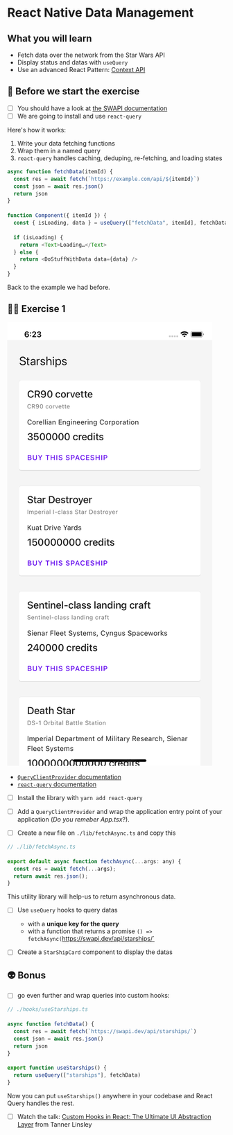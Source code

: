 # React Native Data Management

## What you will learn

- Fetch data over the network from the Star Wars API
- Display status and datas with `useQuery`
- Use an advanced React Pattern: [Context API](https://reactjs.org/docs/context.html)

## 👾 Before we start the exercise

- [ ] You should have a look at [the SWAPI documentation](https://swapi.dev/documentation#starships)
- [ ] We are going to install and use `react-query`

Here's how it works:

1. Write your data fetching functions
1. Wrap them in a named query
1. `react-query` handles caching, deduping, re-fetching, and loading states

```typescript
async function fetchData(itemId) {
  const res = await fetch(`https://example.com/api/${itemId}`)
  const json = await res.json()
  return json
}

function Component({ itemId }) {
  const { isLoading, data } = useQuery(["fetchData", itemId], fetchData)

  if (isLoading) {
    return <Text>Loading…</Text>
  } else {
    return <DoStuffWithData data={data} />
  }
}
```

Back to the example we had before.

## 👨‍🚀 Exercise 1

![Starships list](https://raw.githubusercontent.com/reactgraphqlacademy/twitter-clone-native/master/src/exercice/05/starships.png)

- [`QueryClientProvider` documentation](https://react-query.tanstack.com/reference/QueryClientProvider#_top)
- [`react-query` documentation](https://react-query.tanstack.com/docs/guides/queries)

- [ ] Install the library with `yarn add react-query`
- [ ] Add a `QueryClientProvider` and wrap the application entry point of your application (_Do you remeber App.tsx_?).

- [ ] Create a new file on `./lib/fetchAsync.ts` and copy this

```javascript
// ./lib/fetchAsync.ts

export default async function fetchAsync(...args: any) {
  const res = await fetch(...args);
  return await res.json();
}
```

This utility library will help-us to return asynchronous data.

- [ ] Use `useQuery` hooks to query datas

  - with a **unique key for the query**
  - with a function that returns a promise `() => fetchAsync(`https://swapi.dev/api/starships/`

- [ ] Create a `StarShipCard` component to display the datas

## 👽 Bonus

- [ ] go even further and wrap queries into custom hooks:

```typescript
// ./hooks/useStarships.ts

async function fetchData() {
  const res = await fetch(`https://swapi.dev/api/starships/`)
  const json = await res.json()
  return json
}

export function useStarships() {
  return useQuery(["starships"], fetchData)
}
```

Now you can put `useStarships()` anywhere in your codebase and React Query handles the rest.

- [ ] Watch the talk: [Custom Hooks in React: The Ultimate UI Abstraction Layer](https://www.youtube.com/watch?v=J-g9ZJha8FE) from Tanner Linsley

